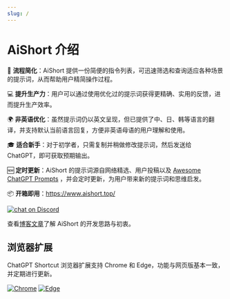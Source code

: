 ```yaml
---
slug: /
---
```


# AiShort 介绍

🚀 **流程简化**：AiShort 提供一份简便的指令列表，可迅速筛选和查询适应各种场景的提示词，从而帮助用户精简操作过程。

💻 **提升生产力**：用户可以通过使用优化过的提示词获得更精确、实用的反馈，进而提升生产效率。

🌍 **非英语优化**：虽然提示词仍以英文呈现，但已提供了中、日、韩等语言的翻译，并支持默认当前语言回复，方便非英语母语的用户理解和使用。

🎓 **适合新手**：对于初学者，只需复制并稍做修改提示词，然后发送给 ChatGPT，即可获取预期输出。

🆕 **定时更新**：AiShort 的提示词源自网络精选、用户投稿以及 [Awesome ChatGPT Prompts](https://github.com/f/awesome-chatgpt-prompts) ，并会定时更新，为用户带来新的提示词和思维启发。

📦 **开箱即用**：<https://www.aishort.top/>

<a href="https://discord.gg/PZTQfJ4GjX">
   <img src="https://img.shields.io/discord/1048780149899939881?color=%2385c8c8&label=Discord&logo=discord&style=for-the-badge" alt="chat on Discord" />
</a>

查看[博客文章](https://newzone.top/posts/2023-02-27-chatgpt_shortcuts.html)了解 AiShort 的开发思路与初衷。

## 浏览器扩展

ChatGPT Shortcut 浏览器扩展支持 Chrome 和 Edge，功能与网页版基本一致，并定期进行更新。

<a href="https://chrome.google.com/webstore/detail/chatgpt-shortcut/blcgeoojgdpodnmnhfpohphdhfncblnj">
  <img src="https://img.newzone.top/2023-06-05-12-28-49.png?imageMogr2/format/webp"  alt="Chrome" valign="middle" /></a>

<a href="https://microsoftedge.microsoft.com/addons/detail/chatgpt-shortcut/hnggpalhfjmdhhmgfjpmhlfilnbmjoin">
  <img src="https://img.newzone.top/2023-06-05-12-26-20.png?imageMogr2/format/webp" alt="Edge" valign="middle" /></a>
